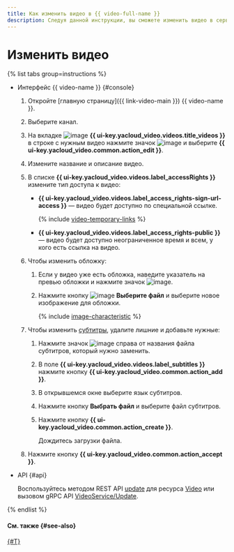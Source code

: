 ```yaml
---
title: Как изменить видео в {{ video-full-name }}
description: Следуя данной инструкции, вы сможете изменить видео в сервисе {{ video-full-name }}.
---
```


# Изменить видео

{% list tabs group=instructions %}

- Интерфейс {{ video-name }} {#console}

  1. Откройте [главную страницу]({{ link-video-main }}) {{ video-name }}.
  1. Выберите канал.
  1. На вкладке ![image](../../../_assets/console-icons/circle-play.svg) **{{ ui-key.yacloud_video.videos.title_videos }}** в строке с нужным видео нажмите значок ![image](../../../_assets/console-icons/ellipsis.svg) и выберите **{{ ui-key.yacloud_video.common.action_edit }}**.
  1. Измените название и описание видео.
  1. В списке **{{ ui-key.yacloud_video.videos.label_accessRights }}** измените тип доступа к видео:
      * **{{ ui-key.yacloud_video.videos.label_access_rights-sign-url-access }}** — видео будет доступно по специальной ссылке.
      
        {% include [video-temporary-links](../../../_includes/video/video-temporary-links.md) %}

      * **{{ ui-key.yacloud_video.videos.label_access_rights-public }}** — видео будет доступно неограниченное время и всем, у кого есть ссылка на видео.
  1. Чтобы изменить обложку:

      1. Если у видео уже есть обложка, наведите указатель на превью обложки и нажмите значок ![image](../../../_assets/console-icons/circle-xmark.svg).
      1. Нажмите кнопку ![image](../../../_assets/console-icons/cloud-arrow-up-in.svg) **Выберите файл** и выберите новое изображение для обложки.

          {% include [image-characteristic](../../../_includes/video/image-characteristic.md) %}

  1. Чтобы изменить [субтитры](../../concepts/videos.md#subtitles), удалите лишние и добавьте нужные:

      1. Нажмите значок ![image](../../../_assets/console-icons/xmark.svg) справа от названия файла субтитров, который нужно заменить.
      1. В поле **{{ ui-key.yacloud_video.videos.label_subtitles }}** нажмите кнопку **{{ ui-key.yacloud_video.common.action_add }}**.
      1. В открывшемся окне выберите язык субтитров.
      1. Нажмите кнопку **Выбрать файл** и выберите файл субтитров.
      1. Нажмите кнопку **{{ ui-key.yacloud_video.common.action_create }}**.

          Дождитесь загрузки файла.

  1. Нажмите кнопку **{{ ui-key.yacloud_video.common.action_accept }}**.

- API {#api}

  Воспользуйтесь методом REST API [update](../../api-ref/Video/update.md) для ресурса [Video](../../api-ref/Video/index.md) или вызовом gRPC API [VideoService/Update](../../api-ref/grpc/Video/update.md).

{% endlist %}

#### См. также {#see-also}

[{#T}](get-link.md)
